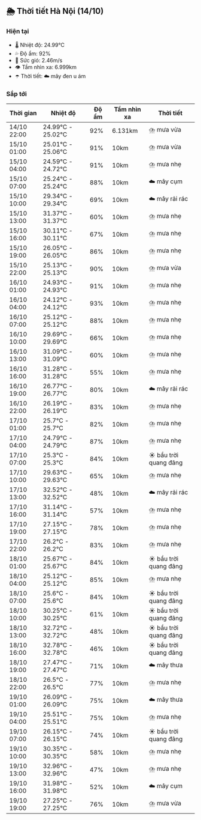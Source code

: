 ## 🌦️ Thời tiết Hà Nội (14/10)

### Hiện tại

- 🌡️ Nhiệt độ: 24.99℃
- 💦 Độ ẩm: 92%
- 💨 Sức gió: 2.46m/s
- 👁️ Tầm nhìn xa: 6.999km
- ☂️ Thời tiết: ☁️ mây đen u ám

### Sắp tới

| Thời gian | Nhiệt độ | Độ ẩm | Tầm nhìn xa | Thời tiết |
| --- | --- | --- | --- | --- |
| 14/10 22:00 | 24.99℃ - 25.02℃ | 92% | 6.131km | ⛈️ mưa vừa |
| 15/10 01:00 | 25.01℃ - 25.06℃ | 91% | 10km | ⛈️ mưa vừa |
| 15/10 04:00 | 24.59℃ - 24.72℃ | 91% | 10km | ⛈️ mưa nhẹ |
| 15/10 07:00 | 25.24℃ - 25.24℃ | 88% | 10km | ☁️ mây cụm |
| 15/10 10:00 | 29.34℃ - 29.34℃ | 69% | 10km | ☁️ mây rải rác |
| 15/10 13:00 | 31.37℃ - 31.37℃ | 60% | 10km | ⛈️ mưa nhẹ |
| 15/10 16:00 | 30.11℃ - 30.11℃ | 67% | 10km | ⛈️ mưa nhẹ |
| 15/10 19:00 | 26.05℃ - 26.05℃ | 86% | 10km | ⛈️ mưa nhẹ |
| 15/10 22:00 | 25.13℃ - 25.13℃ | 90% | 10km | ⛈️ mưa vừa |
| 16/10 01:00 | 24.93℃ - 24.93℃ | 91% | 10km | ⛈️ mưa nhẹ |
| 16/10 04:00 | 24.12℃ - 24.12℃ | 93% | 10km | ⛈️ mưa nhẹ |
| 16/10 07:00 | 25.12℃ - 25.12℃ | 88% | 10km | ⛈️ mưa nhẹ |
| 16/10 10:00 | 29.69℃ - 29.69℃ | 66% | 10km | ⛈️ mưa nhẹ |
| 16/10 13:00 | 31.09℃ - 31.09℃ | 60% | 10km | ⛈️ mưa nhẹ |
| 16/10 16:00 | 31.28℃ - 31.28℃ | 55% | 10km | ⛈️ mưa nhẹ |
| 16/10 19:00 | 26.77℃ - 26.77℃ | 80% | 10km | ☁️ mây rải rác |
| 16/10 22:00 | 26.19℃ - 26.19℃ | 83% | 10km | ⛈️ mưa nhẹ |
| 17/10 01:00 | 25.7℃ - 25.7℃ | 82% | 10km | ⛈️ mưa nhẹ |
| 17/10 04:00 | 24.79℃ - 24.79℃ | 87% | 10km | ⛈️ mưa nhẹ |
| 17/10 07:00 | 25.3℃ - 25.3℃ | 84% | 10km | ☀️ bầu trời quang đãng |
| 17/10 10:00 | 29.63℃ - 29.63℃ | 65% | 10km | ⛈️ mưa nhẹ |
| 17/10 13:00 | 32.52℃ - 32.52℃ | 48% | 10km | ☁️ mây rải rác |
| 17/10 16:00 | 31.14℃ - 31.14℃ | 57% | 10km | ⛈️ mưa nhẹ |
| 17/10 19:00 | 27.15℃ - 27.15℃ | 78% | 10km | ⛈️ mưa nhẹ |
| 17/10 22:00 | 26.2℃ - 26.2℃ | 83% | 10km | ⛈️ mưa nhẹ |
| 18/10 01:00 | 25.67℃ - 25.67℃ | 84% | 10km | ☀️ bầu trời quang đãng |
| 18/10 04:00 | 25.12℃ - 25.12℃ | 85% | 10km | ⛈️ mưa nhẹ |
| 18/10 07:00 | 25.6℃ - 25.6℃ | 84% | 10km | ☀️ bầu trời quang đãng |
| 18/10 10:00 | 30.25℃ - 30.25℃ | 61% | 10km | ☀️ bầu trời quang đãng |
| 18/10 13:00 | 32.72℃ - 32.72℃ | 48% | 10km | ☀️ bầu trời quang đãng |
| 18/10 16:00 | 32.78℃ - 32.78℃ | 46% | 10km | ☀️ bầu trời quang đãng |
| 18/10 19:00 | 27.47℃ - 27.47℃ | 71% | 10km | ☁️ mây thưa |
| 18/10 22:00 | 26.5℃ - 26.5℃ | 77% | 10km | ⛈️ mưa nhẹ |
| 19/10 01:00 | 26.09℃ - 26.09℃ | 75% | 10km | ☁️ mây thưa |
| 19/10 04:00 | 25.51℃ - 25.51℃ | 75% | 10km | ⛈️ mưa nhẹ |
| 19/10 07:00 | 26.15℃ - 26.15℃ | 74% | 10km | ☀️ bầu trời quang đãng |
| 19/10 10:00 | 30.35℃ - 30.35℃ | 58% | 10km | ⛈️ mưa nhẹ |
| 19/10 13:00 | 32.96℃ - 32.96℃ | 47% | 10km | ⛈️ mưa nhẹ |
| 19/10 16:00 | 31.98℃ - 31.98℃ | 52% | 10km | ☁️ mây cụm |
| 19/10 19:00 | 27.25℃ - 27.25℃ | 76% | 10km | ⛈️ mưa vừa |

